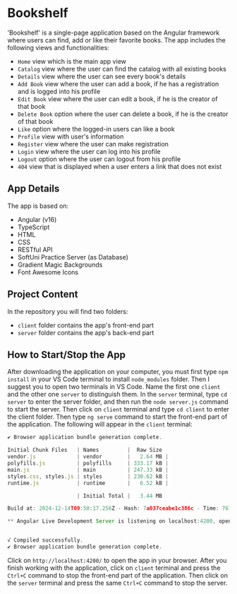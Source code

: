 # Bookshelf

'Bookshelf' is a single-page application based on the Angular framework where users can find, add or like their favorite books. The app includes the following views and functionalities:

- `Home` view which is the main app view
- `Catalog` view where the user can find the catalog with all existing books
- `Details` view where the user can see every book's details
- `Add Book` view where the user can add a book, if he has a registration and is logged into his profile
- `Edit Book` view where the user can edit a book, if he is the creator of that book
- `Delete Book` option where the user can delete a book, if he is the creator of that book
- `Like` option where the logged-in users can like a book
- `Profile` view with user's information
- `Register` view where the user can make registration
- `Login` view where the user can log into his profile
- `Logout` option where the user can logout from his profile
- `404` view that is displayed when a user enters a link that does not exist

## App Details

The app is based on:

- Angular (v16)
- TypeScript
- HTML
- CSS
- RESTful API
- SoftUni Practice Server (as Database)
- Gradient Magic Backgrounds
- Font Awesome Icons

## Project Content

In the repository you will find two folders:

- `client` folder contains the app's front-end part
- `server` folder contains the app's back-end part

## How to Start/Stop the App

After downloading the application on your computer, you must first type `npm install` in your VS Code terminal to install `node_modules` folder. Then I suggest you to open two terminals in VS Code. Name the first one `client` and the other one `server` to distinguish them. In the `server` terminal, type `cd server` to enter the server folder, and then run the `node server.js` command to start the server. Then click on `client` terminal and type `cd client` to enter the client folder. Then type `ng serve` command to start the front-end part of the application. The following will appear in the `client` terminal:

```javascript
✔ Browser application bundle generation complete.

Initial Chunk Files   | Names         |  Raw Size   
vendor.js             | vendor        |   2.64 MB | 
polyfills.js          | polyfills     | 333.17 kB | 
main.js               | main          | 247.33 kB | 
styles.css, styles.js | styles        | 230.62 kB |
runtime.js            | runtime       |   6.52 kB |

                      | Initial Total |   3.44 MB

Build at: 2024-12-14T09:50:17.256Z - Hash: 7a037ceabe1c386c - Time: 7679ms

** Angular Live Development Server is listening on localhost:4200, open your browser on http://localhost:4200/ **


√ Compiled successfully.
✔ Browser application bundle generation complete.
```

Click on `http://localhost:4200/` to open the app in your browser. After you finish working with the application, click on `client` terminal and press the `Ctrl+C` command to stop the front-end part of the application. Then click on the `server` terminal and press the same `Ctrl+C` command to stop the server.

